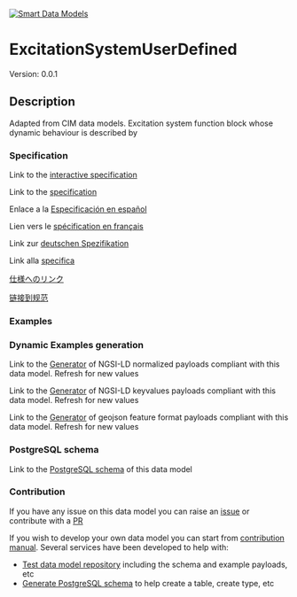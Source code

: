 [![Smart Data Models](https://smartdatamodels.org/wp-content/uploads/2022/01/SmartDataModels_logo.png "Logo")](https://smartdatamodels.org)
# ExcitationSystemUserDefined
Version: 0.0.1

## Description 

Adapted from CIM data models. Excitation system function block whose dynamic behaviour is described by
### Specification

Link to the [interactive specification](https://swagger.lab.fiware.org/?url=https://smart-data-models.github.io/dataModel.EnergyCIM/ExcitationSystemUserDefined/swagger.yaml)

Link to the [specification](https://github.com/smart-data-models/dataModel.EnergyCIM/blob/master/ExcitationSystemUserDefined/doc/spec.md)

Enlace a la [Especificación en español](https://github.com/smart-data-models/dataModel.EnergyCIM/blob/master/ExcitationSystemUserDefined/doc/spec_ES.md)

Lien vers le [spécification en français](https://github.com/smart-data-models/dataModel.EnergyCIM/blob/master/ExcitationSystemUserDefined/doc/spec_FR.md)

Link zur [deutschen Spezifikation](https://github.com/smart-data-models/dataModel.EnergyCIM/blob/master/ExcitationSystemUserDefined/doc/spec_DE.md)

Link alla [specifica](https://github.com/smart-data-models/dataModel.EnergyCIM/blob/master/ExcitationSystemUserDefined/doc/spec_IT.md)

[仕様へのリンク](https://github.com/smart-data-models/dataModel.EnergyCIM/blob/master/ExcitationSystemUserDefined/doc/spec_JA.md)

[链接到规范](https://github.com/smart-data-models/dataModel.EnergyCIM/blob/master/ExcitationSystemUserDefined/doc/spec_ZH.md)
### Examples
### Dynamic Examples generation

Link to the [Generator](https://smartdatamodels.org/extra/ngsi-ld_generator.php?schemaUrl=https://raw.githubusercontent.com/smart-data-models/dataModel.EnergyCIM/master/ExcitationSystemUserDefined/schema.json&email=info@smartdatamodels.org) of NGSI-LD normalized payloads compliant with this data model. Refresh for new values

Link to the [Generator](https://smartdatamodels.org/extra/ngsi-ld_generator_keyvalues.php?schemaUrl=https://raw.githubusercontent.com/smart-data-models/dataModel.EnergyCIM/master/ExcitationSystemUserDefined/schema.json&email=info@smartdatamodels.org) of NGSI-LD keyvalues payloads compliant with this data model. Refresh for new values

Link to the [Generator](https://smartdatamodels.org/extra/geojson_features_generator.php?schemaUrl=https://raw.githubusercontent.com/smart-data-models/dataModel.EnergyCIM/master/ExcitationSystemUserDefined/schema.json&email=info@smartdatamodels.org) of geojson feature format payloads compliant with this data model. Refresh for new values
### PostgreSQL schema

Link to the [PostgreSQL schema](https://smart-data-models.github.io/dataModel.EnergyCIM/ExcitationSystemUserDefined/schema.sql) of this data model
### Contribution

 If you have any issue on this data model you can raise an [issue](https://github.com/smart-data-models/dataModel.EnergyCIM/issues)  or contribute with a [PR](https://github.com/smart-data-models/dataModel.EnergyCIM/pulls)

 If you wish to develop your own data model you can start from [contribution manual](https://bit.ly/contribution_manual). Several services have been developed to help with: 
 - [Test data model repository](https://smartdatamodels.org/index.php/data-models-contribution-api/) including the schema and example payloads, etc
 - [Generate PostgreSQL schema](https://smartdatamodels.org/index.php/sql-service/) to help create a table, create type, etc